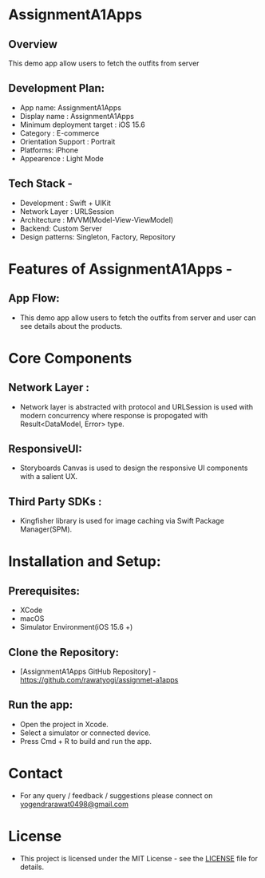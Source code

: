 


# AssignmentA1Apps

 ## Overview
 This demo app allow users to fetch the outfits from server
 
## Development Plan:
- App name: AssignmentA1Apps
- Display name : AssignmentA1Apps
- Minimum deployment target : iOS 15.6
- Category : E-commerce
- Orientation Support : Portrait
- Platforms: iPhone
- Appearence : Light Mode 

## Tech Stack -
- Development : Swift + UIKit
- Network Layer : URLSession
- Architecture : MVVM(Model-View-ViewModel)
- Backend: Custom Server
- Design patterns: Singleton, Factory, Repository

# Features of AssignmentA1Apps -

 ## App Flow:
 - This demo app allow users to fetch the outfits from server and user can see details about the products.
 
# Core Components
 ## Network Layer :
 - Network layer is abstracted with protocol and URLSession is used with modern concurrency where response is propogated with Result<DataModel, Error> type.
 
 ## ResponsiveUI:
 - Storyboards Canvas is used to design the responsive UI components with a salient UX.
 
 ## Third Party SDKs :
 - Kingfisher library is used for image caching via Swift Package Manager(SPM).
 
# Installation and Setup:
 ## Prerequisites:
 - XCode
 - macOS
 - Simulator Environment(iOS 15.6 +)

 ## Clone the Repository:
 - [AssignmentA1Apps GitHub Repository] - https://github.com/rawatyogi/assignmet-a1apps
 
 ## Run the app:
 - Open the project in Xcode.
 - Select a simulator or connected device.
 - Press Cmd + R to build and run the app.
 
# Contact
- For any query / feedback / suggestions please connect on yogendrarawat0498@gmail.com

# License
- This project is licensed under the MIT License - see the [LICENSE](LICENSE) file for details.
